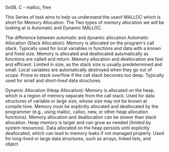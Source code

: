 0x0B. C - malloc, free

This Series of task aims to help us understand the useof MALLOC which is short for Memory Allocation.
The Two types of memory allocation we will be looking at is Automatic and Dynamic MALLOC.

The difference between automatic and dynamic allocation
Automatic Allocation (Stack Allocation):
Memory is allocated on the program's call stack.
Typically used for local variables in functions and data with a known and fixed size.
Memory is allocated and deallocated automatically as functions are called and return.
Memory allocation and deallocation are fast and efficient.
Limited in size, as the stack size is usually predetermined and small.
Local variables are automatically destroyed when they go out of scope.
Prone to stack overflow if the call stack becomes too deep.
Typically used for small and short-lived data structures.

Dynamic Allocation (Heap Allocation):
Memory is allocated on the heap, which is a region of memory separate from the call stack.
Used for data structures of variable or large size, whose size may not be known at compile time.
Memory must be explicitly allocated and deallocated by the programmer (e.g., using malloc, calloc, new, or other heap allocation functions).
Memory allocation and deallocation can be slower than stack allocation.
Heap memory is larger and can grow as needed (limited by system resources).
Data allocated on the heap persists until explicitly deallocated, which can lead to memory leaks if not managed properly.
Used for long-lived or large data structures, such as arrays, linked lists, and object

